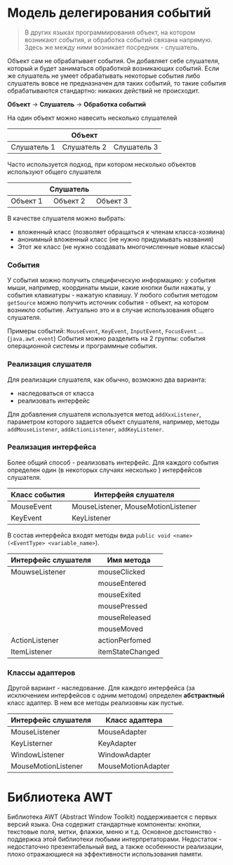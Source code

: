 # Модель делегирования событий

> В других языках программирования объект, на котором возникают события, и обработка событий связана напрямую. Здесь же между ними возникает посредник - слушатель.

Объект сам не обрабатывает события. Он добавляет себе слушателя, который и будет заниматься обработкой возникающих событий. Если же слушатель не умеет обрабатывать некоторые события либо слушатель вовсе не предназначен для таких событий, то такие события обрабатываются стандартно: никаких действий не происходит.

**Объект** -> **Слушатель** -> **Обработка событий** 

На один объект можно навесить несколько слушателей

|			|Объект		|			|
|:---------:|:---------:|:---------:|
|Слушатель 1|Слушатель 2|Слушатель 3|

Часто используется подход, при котором несколько объектов используют общего слушателя

|			|Слушатель	|			|
|:---------:|:---------:|:---------:|
|Объект 1	|Объект 2	|Объект 3	|

В качестве слушателя можно выбрать:
- вложенный класс (позволяет обращаться к членам класса-хозяина)
- анонимный вложенный класс (не нужно придумывать названия)
- Этот же класс (не нужно создавать многочисленные новые классы)

### События

У события можно получить специфическую информацию: у события мыши, например, координаты мыши, какие кнопки были нажаты, у события клавиатуры - нажатую клавишу. У любого события методом `getSource` можно получить источник события - объект, на котором возникло событие. Актуально это и в случае использования общего слушателя.

Примеры событий: `MouseEvent`, `KeyEvent`, `InputEvent`, `FocusEvent` ... (`java.awt.event`)
События можно разделить на 2 группы: события операционной системы и программные события.

### Реализация слушателя

Для реализации слушателя, как обычно, возможно два варианта:
- наследоваться от класса
- реализовать интерфейс

Для добавления слушателя используется метод `addXxxListener`, параметром которого задается объект слушателя, например, методы `addMouseListener`, `addActionListener`, `addKeyListener`.

### Реализация интерфейса

Более общий способ - реализовать интерфейс. Для каждого события определен один (в некоторых случаях несколько ) интерфейсов слушателя.

|Класс события|Интерфейя слушателя|
|-|-|
|MouseEvent|MouseListener, MouseMotionListener|
|KeyEvent|KeyListener|

В состав интерфейса входят методы вида `public void <name>(<EventType> <variable_name>`).

|Интерфейс слушателя|Имя метода			|
|-------------------|-------------------|
|MouwseListener		|mouseClicked		|
|					|mouseEntered		|
|					|mouseExited		|
|					|mousePressed		|
|					|mouseReleased		|
|					|mouseMoved			|
|ActionListener		|actionPerfomed		|
|ItemListener		|itemStateChanged	|

### Классы адаптеров

Другой вариант - наследование. Для каждого интерфейса (за исключением интерфейсов с одним методом) определен **абстрактный** класс  адаптер. В нем все методы реализовны как пустые.

|Интерфейс слушателя|Класс адаптера		|
|-------------------|-------------------|
|MouseListener		|MouseAdapter		|
|KeyListerner		|KeyAdapter			|
|WindowListener		|WindowAdapter		|
|MouseMotionListener|MouseMotionAdapter	|

# Библиотека AWT

Библиотека AWT (Abstract Window Toolkit) поддерживается с первых версий языка. Она содержит стандартные компоненты: кнопки, текстовые поля, метки, флажки, меню и т.д. Основное достоинство - поддержка этой библиотеки любыми интерпретаторами. Недостаток - недостаточно презентабельный вид, а также особенности реализации, плохо отражающиеся на эффективности использования памяти.
